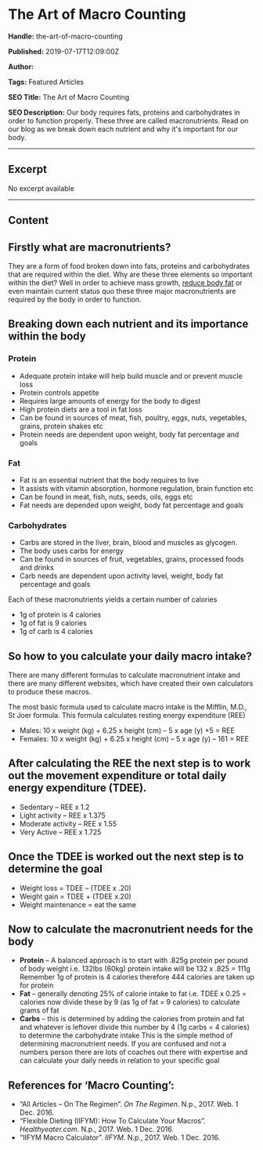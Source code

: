 # The Art of Macro Counting

**Handle:** the-art-of-macro-counting

**Published:** 2019-07-17T12:09:00Z

**Author:**  

**Tags:** Featured Articles

**SEO Title:** The Art of Macro Counting

**SEO Description:** Our body requires fats, proteins and carbohydrates in order to function properly. These three are called macronutrients. Read on our blog as we break down each nutrient and why it's important for our body.

---

## Excerpt

No excerpt available

---

## Content

## Firstly what are macronutrients?

They are a form of food broken down into fats, proteins and carbohydrates that are required within the diet. Why are these three elements so important within the diet? Well in order to achieve mass growth, [reduce body fat](https://www.vpa.com.au/pages/search-results-page?q=fat+burner) or even maintain current status quo these three major macronutrients are required by the body in order to function.

## Breaking down each nutrient and its importance within the body

### Protein

- Adequate protein intake will help build muscle and or prevent muscle loss
- Protein controls appetite
- Requires large amounts of energy for the body to digest
- High protein diets are a tool in fat loss
- Can be found in sources of meat, fish, poultry, eggs, nuts, vegetables, grains, protein shakes etc
- Protein needs are dependent upon weight, body fat percentage and goals

### Fat

- Fat is an essential nutrient that the body requires to live
- It assists with vitamin absorption, hormone regulation, brain function etc
- Can be found in meat, fish, nuts, seeds, oils, eggs etc
- Fat needs are depended upon weight, body fat percentage and goals

### Carbohydrates

- Carbs are stored in the liver, brain, blood and muscles as glycogen.
- The body uses carbs for energy
- Can be found in sources of fruit, vegetables, grains, processed foods and drinks
- Carb needs are dependent upon activity level, weight, body fat percentage and goals

Each of these macronutrients yields a certain number of calories
- 1g of protein is 4 calories
- 1g of fat is 9 calories
- 1g of carb is 4 calories

## So how to you calculate your daily macro intake?

There are many different formulas to calculate macronutrient intake and there are many different websites, which have created their own calculators to produce these macros.

The most basic formula used to calculate macro intake is the Mifflin, M.D., St Joer formula. This formula calculates resting energy expenditure (REE)

- Males: 10 x weight (kg) + 6.25 x height (cm) – 5 x age (y) +5 = REE
- Females: 10 x weight (kg) + 6.25 x height (cm) – 5 x age (y) – 161 = REE

## After calculating the REE the next step is to work out the movement expenditure or total daily energy expenditure (TDEE).

- Sedentary – REE x 1.2
- Light activity – REE x 1.375
- Moderate activity – REE x 1.55
- Very Active – REE x 1.725

## Once the TDEE is worked out the next step is to determine the goal

- Weight loss = TDEE – (TDEE x .20)
- Weight gain = TDEE + (TDEE x.20)
- Weight maintenance = eat the same

## Now to calculate the macronutrient needs for the body

- **Protein** – A balanced approach is to start with .825g protein per pound of body weight
  i.e. 132lbs (60kg) protein intake will be 132 x .825 = 111g
  Remember 1g of protein is 4 calories therefore 444 calories are taken up for protein
- **Fat** – generally denoting 25% of calorie intake to fat
  i.e. TDEE x 0.25 = calories now divide these by 9 (as 1g of fat = 9 calories) to calculate grams of fat
- **Carbs** – this is determined by adding the calories from protein and fat and whatever is leftover divide this number by 4 (1g carbs = 4 calories) to determine the carbohydrate intake
  This is the simple method of determining macronutrient needs. If you are confused and not a numbers person there are lots of coaches out there with expertise and can calculate your daily needs in relation to your specific goal

## References for ‘Macro Counting’:

- “All Articles – On The Regimen”. *On The Regimen*. N.p., 2017. Web. 1 Dec. 2016.
- “Flexible Dieting (IIFYM): How To Calculate Your Macros”. *Healthyeater.com*. N.p., 2017. Web. 1 Dec. 2016.
- “IIFYM Macro Calculator”. *IIFYM*. N.p., 2017. Web. 1 Dec. 2016.

